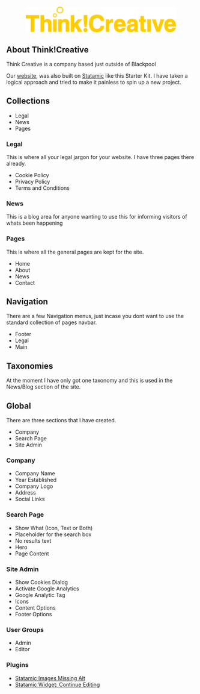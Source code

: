 <p align="center"><img src="public/assets/site/icons/think.svg" width="400" alt="Statamic Logo" /></p>

## About Think!Creative

Think Creative is a company based just outside of Blackpool

Our [website](https://thinkcreative.uk), was also built on [Statamic](https://statamic.com) like this Starter Kit.  I have taken a logical approach and tried to make it painless to spin up a new project.


## Collections

- Legal
- News
- Pages

### Legal

This is where all your legal jargon for your website.  I have three pages there already.

- Cookie Policy
- Privacy Policy
- Terms and Conditions

### News

This is a blog area for anyone wanting to use this for informing visitors of whats been happening

### Pages

This is where all the general pages are kept for the site.

- Home
- About
- News
- Contact

## Navigation

There are a few Navigation menus, just incase you dont want to use the standard collection of pages navbar.

- Footer
- Legal
- Main

## Taxonomies

At the moment I have only got one taxonomy and this is used in the News/Blog section of the site.

## Global

There are three sections that I have created.

- Company
- Search Page
- Site Admin

### Company

- Company Name
- Year Established
- Company Logo
- Address
- Social Links

### Search Page

- Show What (Icon, Text or Both)
- Placeholder for the search box
- No results text
- Hero
- Page Content

### Site Admin

- Show Cookies Dialog
- Activate Google Analytics
- Google Analytic Tag
- Icons
- Content Options
- Footer Options

### User Groups

- Admin
- Editor

### Plugins

- [Statamic Images Missing Alt](https://statamic.com/addons/novu/images-missing-alt)
- [Statamic Widget: Continue Editing](https://statamic.com/addons/stoffelio/widget-continue-editing)




